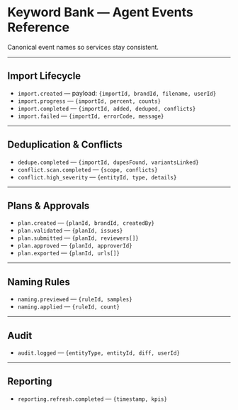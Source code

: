 # Keyword Bank — Agent Events Reference

Canonical event names so services stay consistent.

---

## Import Lifecycle

- `import.created` — payload: `{importId, brandId, filename, userId}`
- `import.progress` — `{importId, percent, counts}`
- `import.completed` — `{importId, added, deduped, conflicts}`
- `import.failed` — `{importId, errorCode, message}`

---

## Deduplication & Conflicts

- `dedupe.completed` — `{importId, dupesFound, variantsLinked}`
- `conflict.scan.completed` — `{scope, conflicts}`
- `conflict.high_severity` — `{entityId, type, details}`

---

## Plans & Approvals

- `plan.created` — `{planId, brandId, createdBy}`
- `plan.validated` — `{planId, issues}`
- `plan.submitted` — `{planId, reviewers[]}`
- `plan.approved` — `{planId, approverId}`
- `plan.exported` — `{planId, urls[]}`

---

## Naming Rules

- `naming.previewed` — `{ruleId, samples}`
- `naming.applied` — `{ruleId, count}`

---

## Audit

- `audit.logged` — `{entityType, entityId, diff, userId}`

---

## Reporting

- `reporting.refresh.completed` — `{timestamp, kpis}`
